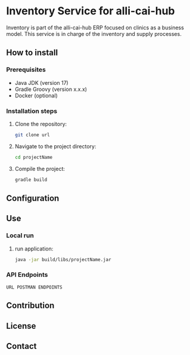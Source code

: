 # Inventory Service for alli-cai-hub

Inventory is part of the alli-cai-hub ERP focused on clinics as a
business model. This service is in charge of the inventory and supply 
processes.

## How to install


### Prerequisites

- Java JDK (version 17)
- Gradle Groovy (version x.x.x)
- Docker (optional)

### Installation steps

1. Clone the repository:
    ```bash
   git clone url
2. Navigate to the project directory:
    ```bash
   cd projectName
3. Compile the project:
    ```bash
   gradle build

## Configuration

## Use

### Local run

1. run application:
   ```bash
   java -jar build/libs/projectName.jar
   
### API Endpoints

    URL POSTMAN ENDPOINTS

## Contribution

## License

## Contact